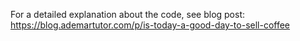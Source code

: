 For a detailed explanation about the code, see blog post: https://blog.ademartutor.com/p/is-today-a-good-day-to-sell-coffee